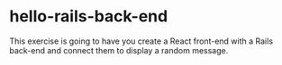 # hello-rails-back-end
This exercise is going to have you create a React front-end with a Rails back-end and connect them to display a random message.
